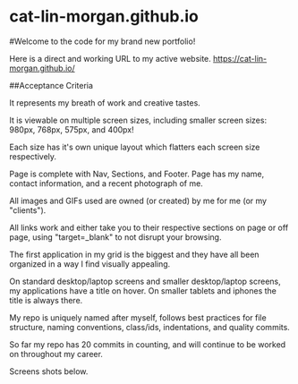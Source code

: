 # cat-lin-morgan.github.io

#Welcome to the code for my brand new portfolio!

Here is a direct and working URL to my active website.
https://cat-lin-morgan.github.io/

##Acceptance Criteria

It represents my breath of work and creative tastes.

It is viewable on multiple screen sizes, including smaller screen sizes: 980px, 768px, 575px, and 400px!

Each size has it's own unique layout which flatters each screen size respectively. 

Page is complete with Nav, Sections, and Footer.
Page has my name, contact information, and a recent photograph of me.

All images and GIFs used are owned (or created) by me for me (or my "clients").

All links work and either take you to their respective sections on page or off page, using "target=_blank" to not disrupt your browsing.

The first application in my grid is the biggest and they have all been organized in a way I find visually appealing.

On standard desktop/laptop screens and smaller desktop/laptop screens, my applications have a title on hover. On smaller tablets and iphones the title is always there.

My repo is uniquely named after myself, follows best practices for file structure, naming conventions, class/ids, indentations, and quality commits.

So far my repo has 20 commits in counting, and will continue to be worked on throughout my career. 

Screens shots below.

